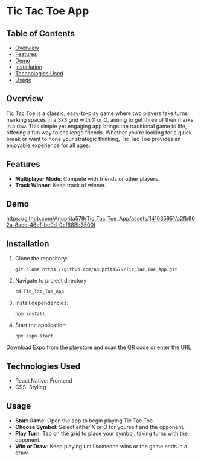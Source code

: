 # Tic Tac Toe App

## Table of Contents

- [Overview](#overview)
- [Features](#features)
- [Demo](#demo)
- [Installation](#installation)
- [Technologies Used](#technologies-used)
- [Usage](#usage)

## Overview
Tic Tac Toe is a classic, easy-to-play game where two players take turns marking spaces in a 3x3 grid with X or O, aiming to get three of their marks in a row. This simple yet engaging app brings the traditional game to life, offering a fun way to challenge friends. Whether you're looking for a quick break or want to hone your strategic thinking, Tic Tac Toe provides an enjoyable experience for all ages.

## Features
- **Multiplayer Mode**: Compete with friends or other players.
- **Track Winner**: Keep track of winner.

## Demo
https://github.com/Anuprita579/Tic_Tac_Toe_App/assets/141035951/a2fb962a-8aec-46df-be0d-0cf688b3500f

## Installation

1. Clone the repository:
   ```
   git clone https://github.com/Anuprita579/Tic_Tac_Toe_App.git
   ```
2. Navigate to project directory
   ```
   cd Tic_Tac_Toe_App
   ```
3. Install dependencies:
   ```
   npm install
   ```
4. Start the application:
   ```
   npx expo start
   ```
Download Expo from the playstore and scan the QR code or enter the URL 

## Technologies Used
- React Native: Frontend 
- CSS: Styling

## Usage
- **Start Game**: Open the app to begin playing Tic Tac Toe.
- **Choose Symbol**: Select either X or O for yourself and the opponent.
- **Play Turn**: Tap on the grid to place your symbol, taking turns with the opponent.
- **Win or Draw**: Keep playing until someone wins or the game ends in a draw.